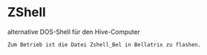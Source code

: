 # ZShell
alternative DOS-Shell für den Hive-Computer
```
Zum Betrieb ist die Datei Zshell_Bel in Bellatrix zu flashen.
